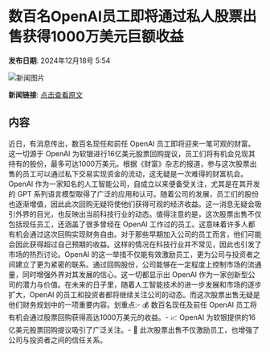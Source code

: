 # ​数百名OpenAI员工即将通过私人股票出售获得1000万美元巨额收益

**发布日期**: 2024年12月18号 5:54

![新闻图片](https://pic.chinaz.com/picmap/202302150931182754_0.jpg)

**新闻链接**: [点击查看原文](https://www.aibase.com/zh/news/14062)

## 内容

近日，有消息传出，数百名现任和前任 OpenAI 员工即将迎来一笔可观的财富。这一切源于 OpenAI 为软银进行16亿美元股票回购提议，员工们将有机会兑现其持有的股份，最多可达1000万美元。根据《财富》杂志的报道，参与这次股票出售的员工可以通过私下交易实现资金的流动，这无疑是一次难得的财富机会。OpenAI 作为一家知名的人工智能公司，自成立以来便备受关注，尤其是在其开发的 GPT 系列语言模型取得了广泛的应用和认可。随着公司的发展，员工们的股份也逐渐增值，因此此次回购无疑将使他们获得可观的经济收益。这一消息无疑会吸引外界的目光，也反映出当前科技行业的动态。值得注意的是，这次股票出售不仅包括现任员工，还涵盖了很多曾经在 OpenAI 工作过的员工。这意味着许多人都有机会通过这次回购实现财务自由。对于那些早期加入公司的员工而言，他们可能会因此获得超过自己预期的收益。这样的情况在科技行业并不常见，因此也引发了市场的热烈讨论。OpenAI 的这一举措不仅能有效激励员工，更为公司与投资者之间建立了更为紧密的联系。通过回购股份，公司能够在一定程度上控制市场的流通量，同时增强外界对其发展的信心。这一切都显示出 OpenAI 作为一家创新型公司的潜力与价值。在未来的日子里，随着人工智能技术的进一步发展和市场的逐步扩大，OpenAI 的员工和投资者都将继续关注公司的动态。而这次股票出售无疑是他们财务规划中的一项重要内容。划重点:- 💰 数百名现任及前任 OpenAI 员工将有机会通过股票回购获得高达1000万美元的收益。- 📈 OpenAI 为软银提供的16亿美元股票回购提议吸引了广泛关注。- 🤝 此次股票出售不仅激励员工，也增强了公司与投资者之间的信任关系。
